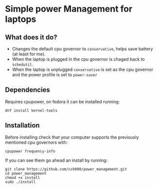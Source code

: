 # Simple power Management for laptops

## What does it do?

- Changes the default cpu governor to `conservative`, helps save battery (at least for me).
- When the laptop is plugged in the cpu governor is chaged back to `schedutil`.
- When the laptop is unplugged `conservative` is set as the cpu governor and the power profile is set to `power-saver`

## Dependencies

Requires cpupower, on fedora it can be installed running:

```
dnf install kernel-tools
```


## Installation

Before installing check that your computer supports the previously mentioned cpu governors with:

```
cpupower frequency-info
```
If you can see them go ahead an install by running:

```
git clone https://github.com/cch000/power_management.git
cd power_management
chmod +x install
sudo ./install
```
